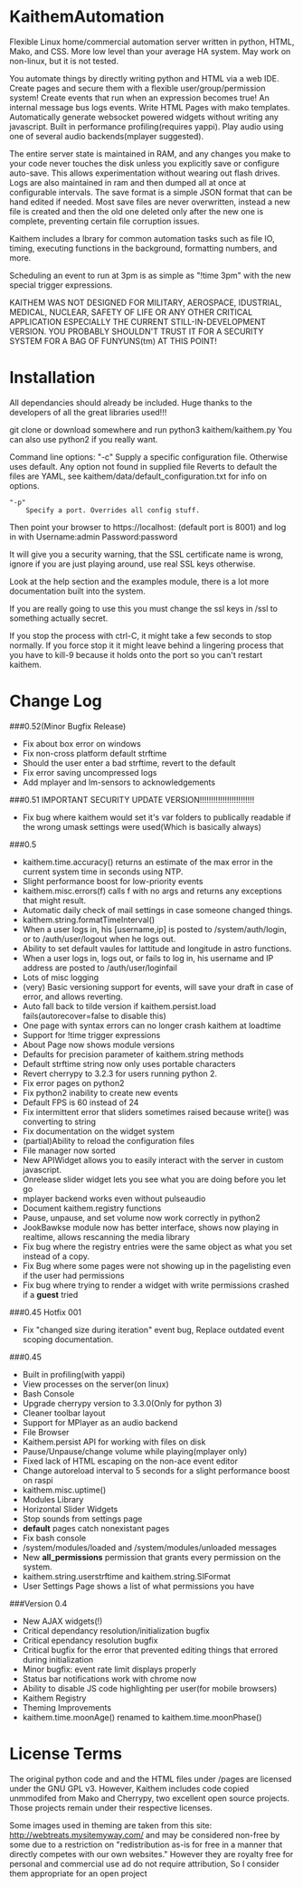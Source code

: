 KaithemAutomation
=================

Flexible Linux home/commercial automation server written in python, HTML, Mako, and CSS. More low level than your average HA system. May work on non-linux, but it is not tested.

You automate things by directly writing python and HTML via a web IDE. Create pages and secure them with a flexible user/group/permission system! Create events that run when an expression becomes true! An internal message bus logs events. Write HTML Pages with mako templates. Automatically generate websocket powered widgets without writing any javascript. Built in performance profiling(requires yappi). Play audio using one of several audio backends(mplayer suggested).

The entire server state is maintained in RAM, and any changes you make to your code never touches the disk unless you explicitly save or configure
auto-save. This allows experimentation without wearing out flash drives. Logs are also maintained in ram and then dumped all at once at configurable intervals. The save format is a simple JSON format that can be hand edited if needed. Most save files are never overwritten, instead a new file is created and then the old one deleted only after the new one is complete, preventing certain file corruption issues.

Kaithem includes a lbrary for common automation tasks such as file IO, timing, executing functions in the background, formatting numbers, and more.

Scheduling an event to run at 3pm is as simple as "!time 3pm" with the new special trigger expressions.

KAITHEM WAS NOT DESIGNED FOR MILITARY, AEROSPACE, IDUSTRIAL,
MEDICAL, NUCLEAR, SAFETY OF LIFE OR ANY OTHER CRITICAL APPLICATION
ESPECIALLY THE CURRENT STILL-IN-DEVELOPMENT VERSION. YOU PROBABLY SHOULDN'T TRUST IT FOR
A SECURITY SYSTEM FOR A BAG OF FUNYUNS(tm) AT THIS POINT! 

Installation
============

All dependancies should already be included. Huge thanks to the developers of all the great libraries used!!!

git clone or download somewhere and run python3 kaithem/kaithem.py
You can also use python2 if you really want.

Command line options:
    "-c"
        Supply a specific configuration file. Otherwise uses default. Any option not found in supplied file
        Reverts to default the files are YAML, see kaithem/data/default_configuration.txt for info on options.
        
    "-p"
        Specify a port. Overrides all config stuff.


Then point your browser to https://localhost:<yourport> (default port is 8001)
and log in with Username:admin Password:password

It will give you a security warning, that the SSL certificate name is wrong,
ignore if you are just playing around, use real SSL keys otherwise.

Look at the help section and the examples module, there is a lot more documentation built into the system.

If you are really going to use this you must change the ssl keys in /ssl to something actually secret.

If you stop the process with ctrl-C, it might take a few seconds to stop normally.
If you force stop it it might leave behind a lingering process that you have to kill-9 because it holds onto the port so you can't restart kaithem.

Change Log
=============

###0.52(Minor Bugfix Release)

* Fix about box error on windows 
* Fix non-cross platform default strftime 
* Should the user enter a bad strftime, revert to the default
* Fix error saving uncompressed logs 
* Add mplayer and lm-sensors to acknowledgements 



###0.51 IMPORTANT SECURITY UPDATE VERSION!!!!!!!!!!!!!!!!!!!!!!!!
* Fix bug where kaithem would set it's var folders to publically readable if the wrong umask settings were used(Which is basically always)

###0.5

* kaithem.time.accuracy() returns an estimate of the max error in the current system time in seconds using NTP.
* Slight performance boost for low-priority events
* kaithem.misc.errors(f) calls f with no args and returns any exceptions that might result.
* Automatic daily check of mail settings in case someone changed things.
* kaithem.string.formatTimeInterval()
* When a user logs in, his [username,ip] is posted to /system/auth/login, or to /auth/user/logout when he logs out.
* Ability to set default vaules for lattitude and longitude in astro functions.
* When a user logs in, logs out, or fails to log in, his username and IP address are posted to /auth/user/loginfail
* Lots of misc logging
* (very) Basic versioning support for events, will save your draft in case of error, and allows reverting.
* Auto fall back to tilde version if kaithem.persist.load fails(autorecover=false to disable this)
* One page with syntax errors can no longer crash kaithem at loadtime
* Support for !time trigger expressions
* About Page now shows module versions
* Defaults for precision parameter of kaithem.string methods
* Default strftime string now only uses portable characters
* Revert cherrypy to 3.2.3 for users running python 2.
* Fix error pages on python2
* Fix python2 inability to create new events
* Default FPS is 60 instead of 24
* Fix intermittent error that sliders sometimes raised because write() was converting to string
* Fix documentation on the widget system
* (partial)Ability to reload the configuration files
* File manager now sorted
* New APIWidget allows you to easily interact with the server in custom javascript.
* Onrelease slider widget lets you see what you are doing before you let go
* mplayer backend works even without pulseaudio
* Document kaithem.registry functions
* Pause, unpause, and set volume now work correctly in python2
* JookBawkse module now has better interface, shows now playing in realtime, allows rescanning the media library
* Fix bug where the registry entries were the same object as what you set instead of a copy.
* Fix Bug where some pages were not showing up in the pagelisting even if the user had permissions
* Fix bug where trying to render a widget with write permissions crashed if a __guest__ tried

###0.45 Hotfix 001
* Fix "changed size during iteration" event bug, Replace outdated event scoping documentation.

###0.45
* Built in profiling(with yappi)
* View processes on the server(on linux)
* Bash Console
* Upgrade cherrypy version to 3.3.0(Only for python 3)
* Cleaner toolbar layout
* Support for MPlayer as an audio backend
* File Browser
* Kaithem.persist API for working with files on disk
* Pause/Unpause/change volume while playing(mplayer only)
* Fixed lack of HTML escaping on the non-ace event editor
* Change autoreload interval to 5 seconds for a slight performance boost on raspi
* kaithem.misc.uptime()
* Modules Library
* Horizontal Slider Widgets
* Stop sounds from settings page
* __default__ pages catch nonexistant pages
* Fix bash console
* /system/modules/loaded and /system/modules/unloaded messages
* New __all_permissions__ permission that grants every permission on the system.
* kaithem.string.userstrftime and kaithem.string.SIFormat
* User Settings Page shows a list of what permissions you have

###Version 0.4

* New AJAX widgets(!)
* Critical dependancy resolution/initialization bugfix
* Critical ependancy resolution bugfix
* Critical bugfix for the error that prevented editing things that errored during initialization
* Minor bugfix: event rate limit displays properly
* Status bar notifications work with chrome now
* Ability to disable JS code highlighting per user(for mobile browsers)
* Kaithem Registry
* Theming Improvements
* kaithem.time.moonAge() renamed to kaithem.time.moonPhase()

License Terms
=============
The original python code and and the HTML files under /pages are licensed under the GNU GPL v3.
However, Kaithem includes code copied unmmodifed from Mako and Cherrypy, two excellent open source projects.
Those projects remain under their respective licenses.

Some images used in theming are taken from this site: http://webtreats.mysitemyway.com/ and may be considered non-free
by some due to a restriction on "redistribution as-is for free in a manner that directly competes with our own websites."
However they are royalty free for personal and commercial use ad do not require attribution, So I consider them appropriate
for an open project

